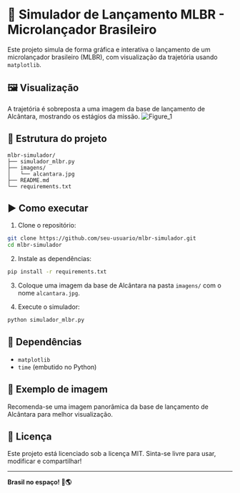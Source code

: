 # 🚀 Simulador de Lançamento MLBR - Microlançador Brasileiro

Este projeto simula de forma gráfica e interativa o lançamento de um microlançador brasileiro (MLBR), com visualização da trajetória usando `matplotlib`.

## 🖼️ Visualização

A trajetória é sobreposta a uma imagem da base de lançamento de Alcântara, mostrando os estágios da missão.
![Figure_1](https://github.com/user-attachments/assets/905cdfae-3883-4557-a0cb-6c2f87efd6a9)

## 📂 Estrutura do projeto

```
mlbr-simulador/
├── simulador_mlbr.py
├── imagens/
│   └── alcantara.jpg
├── README.md
└── requirements.txt
```

## ▶️ Como executar

1. Clone o repositório:
```bash
git clone https://github.com/seu-usuario/mlbr-simulador.git
cd mlbr-simulador
```

2. Instale as dependências:
```bash
pip install -r requirements.txt
```

3. Coloque uma imagem da base de Alcântara na pasta `imagens/` com o nome `alcantara.jpg`.

4. Execute o simulador:
```bash
python simulador_mlbr.py
```

## 🧪 Dependências

- `matplotlib`
- `time` (embutido no Python)

## 📸 Exemplo de imagem

Recomenda-se uma imagem panorâmica da base de lançamento de Alcântara para melhor visualização.

## 📜 Licença

Este projeto está licenciado sob a licença MIT. Sinta-se livre para usar, modificar e compartilhar!

---

**Brasil no espaço! 🚀🌎**
